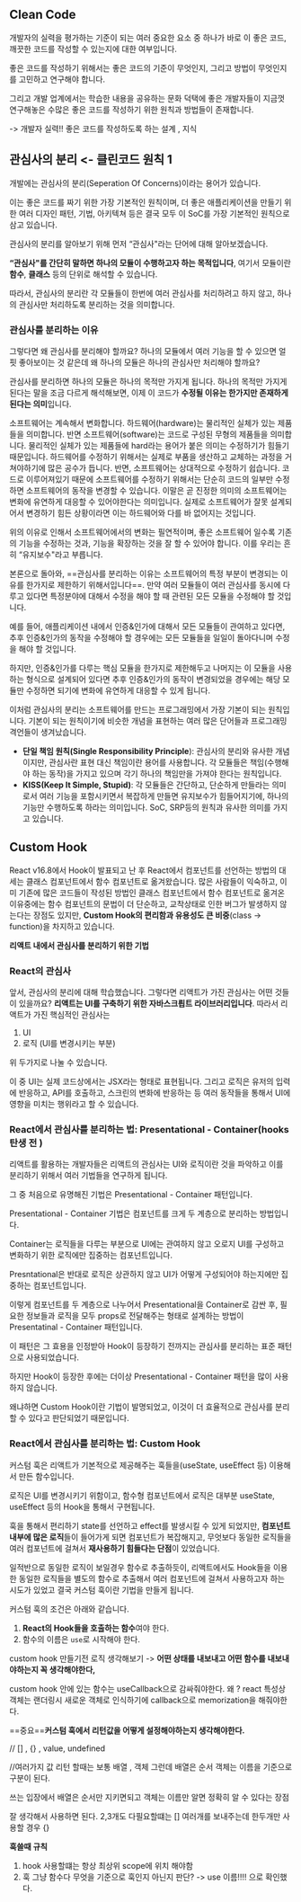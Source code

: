 ## Clean Code


 개발자의 실력을 평가하는 기준이 되는 여러 중요한 요소 중 하나가 바로 이 좋은 코드, 깨끗한 코드를 작성할 수 있는지에 대한 여부입니다.

좋은 코드를 작성하기 위해서는 좋은 코드의 기준이 무엇인지, 그리고 방법이 무엇인지를 고민하고 연구해야 합니다. 

그리고 개발 업계에서는 학습한 내용을 공유하는 문화 덕택에 좋은 개발자들이 지금껏 연구해놓은 수많은 좋은 코드를 작성하기 위한 원칙과 방법들이 존재합니다.

-> 개발자 실력!! 
좋은 코드를 작성하도록 하는 설계 , 지식

##  관심사의 분리 <- 클린코드 원칙 1

개발에는 관심사의 분리(Seperation Of Concerns)이라는 용어가 있습니다.

이는 좋은 코드를 짜기 위한 가장 기본적인 원칙이며, 더 좋은 애플리케이션을 만들기 위한 여러 디자인 패턴, 기법, 아키텍쳐 등은 결국 모두 이 SoC를 가장 기본적인 원칙으로 삼고 있습니다.

관심사의 분리를 알아보기 위해 먼저 “관심사"라는 단어에 대해 알아보겠습니다.

**“관심사"를 간단히 말하면 하나의 모듈이 수행하고자 하는 목적입니다**, 여기서 모듈이란 **함수**, **클래스** 등의 단위로 해석할 수 있습니다.

따라서, 관심사의 분리란 각 모듈들이 한번에 여러 관심사를 처리하려고 하지 않고, 하나의 관심사만 처리하도록 분리하는 것을 의미합니다.

### 관심사를 분리하는 이유

그렇다면 왜 관심사를 분리해야 할까요? 하나의 모듈에서 여러 기능을 할 수 있으면 얼핏 좋아보이는 것 같은데 왜 하나의 모듈은 하나의 관심사만 처리해야 할까요?

관심사를 분리하면 하나의 모듈은 하나의 목적만 가지게 됩니다. 하나의 목적만 가지게 된다는 말을 조금 다르게 해석해보면, 이제 이 코드가 **수정될 이유는 한가지만 존재하게 된다는 의미**입니다.

소프트웨어는 계속해서 변화합니다. 하드웨어(hardware)는 물리적인 실체가 있는 제품들을 의미합니다. 반면 소프트웨어(software)는 코드로 구성된 무형의 제품들을 의미합니다. 물리적인 실체가 있는 제품들에 hard라는 용어가 붙은 의미는 수정하기가 힘들기 때문입니다. 하드웨어를 수정하기 위해서는 실제로 부품을 생산하고 교체하는 과정을 거쳐야하기에 많은 공수가 듭니다. 반면, 소프트웨어는 상대적으로 수정하기 쉽습니다. 코드로 이루어져있기 때문에 소프트웨어를 수정하기 위해서는 단순히 코드의 일부만 수정하면 소프트웨어의 동작을 변경할 수 있습니다. 이말은 곧 진정한 의미의 소프트웨어는 변화에 유연하게 대응할 수 있어야한다는 의미입니다. 실제로 소프트웨어가 잘못 설계되어서 변경하기 힘든 상황이라면 이는 하드웨어와 다를 바 없어지는 것입니다.

위의 이유로 인해서 소프트웨어에서의 변화는 필연적이며, 좋은 소프트웨어 일수록 기존의 기능을 수정하는 것과, 기능을 확장하는 것을 잘 할 수 있어야 합니다. 이를 우리는 흔히 “유지보수"라고 부릅니다.

본론으로 돌아와, ==관심사를 분리하는 이유는 소프트웨어의 특정 부분이 변경되는 이유를 한가지로 제한하기 위해서입니다==. 만약 여러 모듈들이 여러 관심사를 동시에 다루고 있다면 특정분야에 대해서 수정을 해야 할 때 관련된 모든 모듈을 수정해야 할 것입니다.

예를 들어, 애플리케이션 내에서 인증&인가에 대해서 모든 모듈들이 관여하고 있다면, 추후 인증&인가의 동작을 수정해야 할 경우에는 모든 모듈들을 일일이 돌아다니며 수정을 해야 할 것입니다.

하지만, 인증&인가를 다루는 핵심 모듈을 한가지로 제한해두고 나머지는 이 모듈을 사용하는 형식으로 설계되어 있다면 추후 인증&인가의 동작이 변경되었을 경우에는 해당 모듈만 수정하면 되기에 변화에 유연하게 대응할 수 있게 됩니다.

이처럼 관심사의 분리는 소프트웨어를 만드는 프로그래밍에서 가장 기본이 되는 원칙입니다. 기본이 되는 원칙이기에 비슷한 개념을 표현하는 여러 많은 단어들과 프로그래밍 격언들이 생겨났습니다.

-   **단일 책임 원칙(Single Responsibility Principle**): 관심사의 분리와 유사한 개념이지만, 관심사란 표현 대신 책임이란 용어를 사용합니다. 각 모듈들은 책임(수행해야 하는 동작)을 가지고 있으며 각기 하나의 책임만을 가져야 한다는 원칙입니다.
-   **KISS(Keep It Simple, Stupid)**: 각 모듈들은 간단하고, 단순하게 만들라는 의미로서 여러 기능을 포함시키면서 복잡하게 만들면 유지보수가 힘들어지기에, 하나의 기능만 수행하도록 하라는 의미입니다. SoC, SRP등의 원칙과 유사한 의미를 가지고 있습니다.

## Custom Hook

React v16.8에서 Hook이 발표되고 난 후 React에서 컴포넌트를 선언하는 방법의 대세는 클래스 컴포넌트에서 함수 컴포넌트로 옮겨왔습니다. 많은 사람들이 익숙하고, 이미 기존에 많은 코드들이 작성된 방법인 클래스 컴포넌트에서 함수 컴포넌트로 옮겨온 이유중에는 함수 컴포넌트의 문법이 더 단순하고, 교착상태로 인한 버그가 발생하지 않는다는 장점도 있지만, **Custom Hook의 편리함과 유용성도 큰 비중**(class -> function)을 차지하고 있습니다.

**리액트 내에서 관심사를 분리하기 위한 기법**

### React의 관심사

앞서, 관심사의 분리에 대해 학습했습니다. 그렇다면 리액트가 가진 관심사는 어떤 것들이 있을까요? **리액트는 UI를 구축하기 위한  자바스크릡트 라이브러리입니다**. 따라서 리액트가 가진 핵심적인 관심사는

1.  UI
2.  로직 (UI를 변경시키는 부분)

위 두가지로 나눌 수 있습니다.

이 중 UI는 실제 코드상에서는 JSX라는 형태로 표현됩니다. 그리고 로직은 유저의 입력에 반응하고, API를 호출하고, 스크린의 변화에 반응하는 등 여러 동작들을 통해서 UI에 영향을 미치는 행위라고 할 수 있습니다.

### React에서 관심사를 분리하는 법: Presentational - Container(hooks 탄생 전 )

리액트를 활용하는 개발자들은 리액트의 관심사는 UI와 로직이란 것을 파악하고 이를 분리하기 위해서 여러 기법들을 연구하게 됩니다.

그 중 처음으로 유명해진 기법은 Presentational - Container 패턴입니다.

Presentational - Container 기법은 컴포넌트를 크게 두 계층으로 분리하는 방법입니다.

Container는 로직들을 다루는 부분으로 UI에는 관여하지 않고 오로지 UI를 구성하고 변화하기 위한 로직에만 집중하는 컴포넌트입니다.

Presntational은 반대로 로직은 상관하지 않고 UI가 어떻게 구성되어야 하는지에만 집중하는 컴포넌트입니다.

이렇게 컴포넌트를 두 계층으로 나누어서 Presentational을 Container로 감싼 후, 필요한 정보들과 로직을 모두 props로 전달해주는 형태로 설계하는 방법이 Presentatinal - Container 패턴입니다.

이 패턴은 그 효용을 인정받아 Hook이 등장하기 전까지는 관심사를 분리하는 표준 패턴으로 사용되었습니다.

하지만 Hook이 등장한 후에는 더이상 Presentational - Container 패턴을 많이 사용하지 않습니다.

왜냐하면 Custom Hook이란 기법이 발명되었고, 이것이 더 효율적으로 관심사를 분리할 수 있다고 판단되었기 때문입니다.

### React에서 관심사를 분리하는 법: Custom Hook

커스텀 훅은 리액트가 기본적으로 제공해주는 훅들을(useState, useEffect 등) 이용해서 만든 함수입니다.

로직은 UI를 변경시키기 위함이고, 함수형 컴포넌트에서 로직은 대부분 useState, useEffect 등의 Hook을 통해서 구현됩니다.

훅을 통해서 편리하기 state를 선언하고 effect를 발생시킬 수 있게 되었지만, **컴포넌트 내부에 많은 로직**들이 들어가게 되면 컴포넌트가 복잡해지고, 무엇보다 동일한 로직들을 여러 컴포넌트에 걸쳐서 **재사용하기 힘들다는 단점**이 있었습니다.

일적반으로 동일한 로직이 보일경우 함수로 추출하듯이, 리액트에서도 Hook들을 이용한 동일한 로직들을 별도의 함수로 추출해서 여러 컴포넌트에 걸쳐서 사용하고자 하는 시도가 있었고 결국 커스텀 훅이란 기법을 만들게 됩니다.

커스텀 훅의 조건은 아래와 같습니다.

1.  **React의 Hook들을 호출하는 함수**여야 한다.
2.  함수의 이름은 `use`로 시작해야 한다.


custom hook 만들기전 로직 생각해보기 
->
**어떤 상태를 내보내고 
어떤 함수를 내보내야하는지 꼭 생각해야한다,** 

custom hook 안에 있는 함수는 useCallback으로 감싸줘야한다. 왜 ? react 특성상 객체는 랜더링시 새로운 객체로 인식하기에 callback으로 memorization을 해줘야한다. 

==중요==**커스텀 훅에서 리턴값을 어떻게 설정해야하는지 생각해야한다.** 

// [] , {} , value, undefined 

//여러가지 값 리턴 할때는 보통 배열 , 객체 
그런데 배열은 순서 
객체는 이름을 기준으로 구분이 된다.

쓰는 입장에서 배열은 순서만 지키면되고 객체는 이름만 알면 정확히 알 수 있다는 장점 

잘 생각해서 사용하면 된다. 
2,3개도 다필요할떄는 []
여러개를 보내주는데 한두개만 사용할 경우 {}

**훅쓸때 규칙**
1. hook 사용할떄는 항상 최상위 scope에 위치 해야함 
2. 훅 그냥 함수다 무엇을 기준으로 훅인지 아닌지 판단? -> use 이름!!!! 으로 확인했다. 